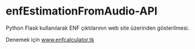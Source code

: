 # enfEstimationFromAudio-API
Python Flask kullanılarak ENF çıktılarının web site üzerinden gösterilmesi.

Denemek için www.enfcalculator.tk
